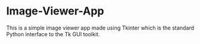 # Image-Viewer-App
This is a simple image viewer app made using Tkinter which is the standard Python interface to the Tk GUI toolkit.
